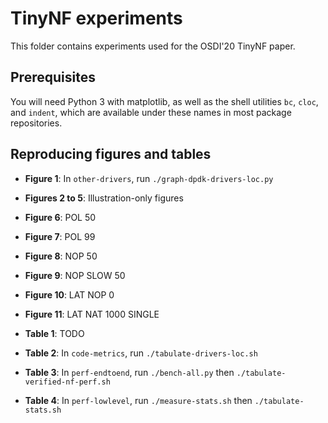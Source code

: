 # TinyNF experiments

This folder contains experiments used for the OSDI'20 TinyNF paper.


## Prerequisites

You will need Python 3 with matplotlib, as well as the shell utilities `bc`, `cloc`, and `indent`, which are available under these names in most package repositories.


## Reproducing figures and tables

- **Figure 1**: In `other-drivers`, run `./graph-dpdk-drivers-loc.py`
- **Figures 2 to 5**: Illustration-only figures
- **Figure 6**: POL 50
- **Figure 7**: POL 99
- **Figure 8**: NOP 50
- **Figure 9**: NOP SLOW 50
- **Figure 10**: LAT NOP 0
- **Figure 11**: LAT NAT 1000 SINGLE

- **Table 1**: TODO
- **Table 2**: In `code-metrics`, run `./tabulate-drivers-loc.sh`
- **Table 3**: In `perf-endtoend`, run `./bench-all.py` then `./tabulate-verified-nf-perf.sh`
- **Table 4**: In `perf-lowlevel`, run `./measure-stats.sh` then `./tabulate-stats.sh`
